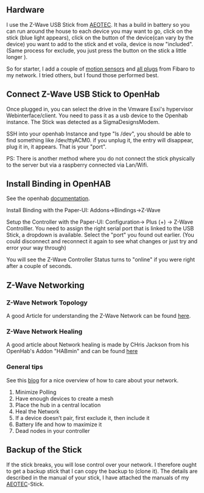 ## Hardware
I use the Z-Wave USB Stick from [AEOTEC](https://amzn.to/2UUN67n). It has a build in battery so you can run around the house to each device you may want to go, click on the stick (blue light appears), click on the button of the device(can vary by the device) you want to add to the stick and et voila, device is now "included". (Same process for exclude, you just press the button on the stick a little longer ). 

So for starter, I add a couple of [motion sensors](https://amzn.to/2Sp0nYU) and [all plugs](https://amzn.to/2UUiFOI) from Fibaro to my network. I tried others, but I found those performed best. 

## Connect Z-Wave USB Stick to OpenHab
Once plugged in, you can select the drive in the Vmware Esxi's hypervisor Webinterface/client. You need to pass it as a usb device to the Openhab instance. The Stick was detected as a SigmaDesignsModem. 

SSH into your openhab Instance and type "ls /dev", you should be able to find something like /dev/ttyACM0. if you unplug it, the entry will disappear, plug it in, it appears. That is your "port". 

PS: There is another method where you do not connect the stick physically to the server but via a raspberry connected via Lan/Wifi. 

## Install Binding in OpenHAB

See the openhab [documentation](https://www.openhab.org/addons/bindings/zwave).

Install Binding with the Paper-UI: Addons->Bindings->Z-Wave

Setup the Controller with the Paper-UI: Configuration-> Plus (+) -> Z-Wave Controlller. You need to assign the right serial port that is linked to the USB Stick, a dropdown is available. Select the "port" you found out earlier. (You could disconnect and reconnect it again to see what changes or just try and error your way through) 

You will see the Z-Wave Controller Status turns to "online" if you were right after a couple of seconds.


## Z-Wave Networking

### Z-Wave Network Topology
A good Article for understanding the Z-Wave Network can be found [here](https://www.vesternet.com/resources/technology-indepth/understanding-z-wave-networks/).


### Z-Wave Network Healing
A good article about Network healing is made by CHris Jackson from his OpenHab's Addon "HABmin" and can be found [here](https://github.com/cdjackson/HABmin/wiki/Z-Wave-Network-Healing)

### General tips
See this [blog](https://drzwave.blog/2017/01/20/seven-habits-of-highly-effective-z-wave-networks-for-consumers/) for a nice overview of how to care about your network. 
1. Minimize Polling
2. Have enough devices to create a mesh
3. Place the hub in a central location
4. Heal the Network
5. If a device doesn’t pair, first exclude it, then include it
6. Battery life and how to maximize it
7.  Dead nodes in your controller


## Backup of the Stick
If the stick breaks, you will lose control over your network. I therefore ought to get a backup stick that I can copy the backup to (clone it). The details are described in the manual of your stick, I have attached the manuals of my [AEOTEC](https://amzn.to/2UUN67n)-Stick.

